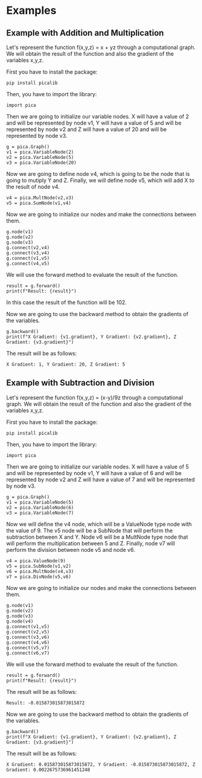 # Examples

## Example with Addition and Multiplication

Let's represent the function f(x,y,z) = x + yz through a computational graph. We will obtain the result of the function and also the gradient of the variables x,y,z.

First you have to install the package: 

    pip install picalib

Then, you have to import the library:

    import pica

Then we are going to initialize our variable nodes. X will have a value of 2 and will be represented by node v1, Y will have a value of 5 and will be represented by node v2 and Z will have a value of 20 and will be represented by node v3.  

    g = pica.Graph()
    v1 = pica.VariableNode(2)
    v2 = pica.VariableNode(5)
    v3 = pica.VariableNode(20)

Now we are going to define node v4, which is going to be the node that is going to mutiply Y and Z. Finally, we will define node v5, which will add X to the result of node v4.

    v4 = pica.MultNode(v2,v3)
    v5 = pica.SumNode(v1,v4)

Now we are going to initialize our nodes and make the connections between them.

    g.node(v1)
    g.node(v2)
    g.node(v3)
    g.connect(v2,v4)
    g.connect(v3,v4)
    g.connect(v1,v5)
    g.connect(v4,v5)

We will use the forward method to evaluate the result of the function.

    result = g.forward()
    print(f"Result: {result}")

In this case the result of the function will be 102.

Now we are going to use the backward method to obtain the gradients of the variables.

    g.backward()
    print(f"X Gradient: {v1.gradient}, Y Gradient: {v2.gradient}, Z Gradient: {v3.gradient}")

The result will be as follows:

    X Gradient: 1, Y Gradient: 20, Z Gradient: 5

## Example with Subtraction and Division

Let's represent the function f(x,y,z) = (x-y)/9z through a computational graph. We will obtain the result of the function and also the gradient of the variables x,y,z.

First you have to install the package: 

    pip install picalib

Then, you have to import the library:

    import pica


Then we are going to initialize our variable nodes. X will have a value of 5 and will be represented by node v1, Y will have a value of 6 and will be represented by node v2 and Z will have a value of 7 and will be represented by node v3.  

    g = pica.Graph()
    v1 = pica.VariableNode(5)
    v2 = pica.VariableNode(6)
    v3 = pica.VariableNode(7)

Now we will define the v4 node, which will be a ValueNode type node with the value of 9. The v5 node will be a SubNode that will perform the subtraction between X and Y. Node v6 will be a MultNode type node that will perform the multiplication between 5 and Z. Finally, node v7 will perform the division between node v5 and node v6.
    
    v4 = pica.ValueNode(9)
    v5 = pica.SubNode(v1,v2)
    v6 = pica.MultNode(v4,v3)
    v7 = pica.DivNode(v5,v6)

Now we are going to initialize our nodes and make the connections between them.

    g.node(v1)
    g.node(v2)
    g.node(v3)
    g.node(v4)
    g.connect(v1,v5)
    g.connect(v2,v5)
    g.connect(v3,v6)
    g.connect(v4,v6)
    g.connect(v5,v7)
    g.connect(v6,v7)

We will use the forward method to evaluate the result of the function.

    result = g.forward()
    print(f"Result: {result}")
    
The result will be as follows:

    Result: -0.015873015873015872

Now we are going to use the backward method to obtain the gradients of the variables.

    g.backward()
    print(f"X Gradient: {v1.gradient}, Y Gradient: {v2.gradient}, Z Gradient: {v3.gradient}")

The result will be as follows:

    X Gradient: 0.015873015873015872, Y Gradient: -0.015873015873015872, Z Gradient: 0.0022675736961451248